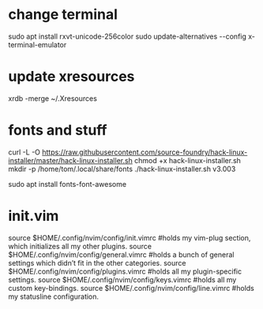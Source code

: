 # change terminal
sudo apt install rxvt-unicode-256color 
sudo update-alternatives --config x-terminal-emulator


# update xresources
xrdb -merge ~/.Xresources

# fonts and stuff
curl -L -O https://raw.githubusercontent.com/source-foundry/hack-linux-installer/master/hack-linux-installer.sh
chmod +x hack-linux-installer.sh
mkdir -p /home/tom/.local/share/fonts
./hack-linux-installer.sh v3.003

sudo apt install fonts-font-awesome

# init.vim

source $HOME/.config/nvim/config/init.vimrc #holds my vim-plug section, which initializes all my other plugins.
source $HOME/.config/nvim/config/general.vimrc #holds a bunch of general settings which didn’t fit in the other categories.
source $HOME/.config/nvim/config/plugins.vimrc #holds all my plugin-specific settings.
source $HOME/.config/nvim/config/keys.vimrc #holds all my custom key-bindings.
source $HOME/.config/nvim/config/line.vimrc #holds my statusline configuration.
